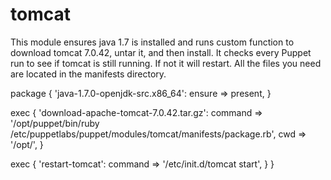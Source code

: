 # tomcat

 This module ensures java 1.7 is installed and runs custom function to download tomcat 7.0.42, untar it,
 and then install. It checks every Puppet run to see if tomcat is still running. If not it will restart.
 All the files you need are located in the manifests directory.
 
 
 package { 'java-1.7.0-openjdk-src.x86_64':
    ensure  => present,
  }


exec { 'download-apache-tomcat-7.0.42.tar.gz':
command => '/opt/puppet/bin/ruby /etc/puppetlabs/puppet/modules/tomcat/manifests/package.rb',
cwd => '/opt/',
}

exec { 'restart-tomcat':
command => '/etc/init.d/tomcat start',
}
}
